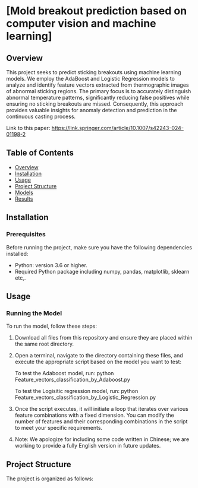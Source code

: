 # [Mold breakout prediction based on computer vision and machine learning]

## Overview
This project seeks to predict sticking breakouts using machine learning models. We employ the AdaBoost and Logistic Regression models to analyze and identify feature vectors extracted from thermographic images of abnormal sticking regions. The primary focus is to accurately distinguish abnormal temperature patterns, significantly reducing false positives while ensuring no sticking breakouts are missed. Consequently, this approach provides valuable insights for anomaly detection and prediction in the continuous casting process.

Link to this paper: https://link.springer.com/article/10.1007/s42243-024-01198-2

## Table of Contents
- [Overview](#overview)
- [Installation](#installation)
- [Usage](#usage)
- [Project Structure](#project-structure)
- [Models](#models)
- [Results](#results)

## Installation
### Prerequisites
Before running the project, make sure you have the following dependencies installed:

- Python: version 3.6 or higher.
- Required Python package including numpy, pandas, matplotlib, sklearn etc,.


## Usage
### Running the Model
To run the model, follow these steps:

1. Download all files from this repository and ensure they are placed within the same root directory.

2. Open a terminal, navigate to the directory containing these files, and execute the appropriate script based on the model you want to test:

    To test the Adaboost model, run: python Feature_vectors_classification_by_Adaboost.py

    To test the Logisitic regression model, run: python Feature_vectors_classification_by_Logistic_Regression.py

3. Once the script executes, it will initiate a loop that iterates over various feature combinations with a fixed dimension. You can modify the number of features and their corresponding combinations in the script to meet your specific requirements.

4. Note: We apologize for including some code written in Chinese; we are working to provide a fully English version in future updates.

## Project Structure
The project is organized as follows:

